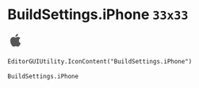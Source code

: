 # BuildSettings.iPhone `33x33`
<img src="/img/BuildSettings.iPhone.png" width=33 height=33>

``` CSharp
EditorGUIUtility.IconContent("BuildSettings.iPhone")
```
```
BuildSettings.iPhone
```
